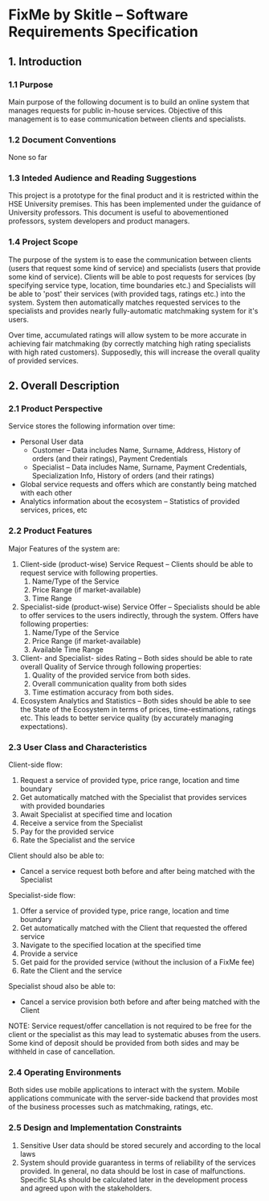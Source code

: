 # FixMe by Skitle – Software Requirements Specification

## 1. Introduction

### 1.1 Purpose

Main purpose of the following document is to build an online system that manages requests for 
public in-house services. Objective of this management is to ease communication between clients
and specialists.

### 1.2 Document Conventions

None so far

### 1.3 Inteded Audience and Reading Suggestions

This project is a prototype for the final product and it is restricted within the HSE University
premises. This has been implemented under the guidance of University professors. This document is
useful to abovementioned professors, system developers and product managers.

### 1.4 Project Scope

The purpose of the system is to ease the communication between clients (users that request some 
kind of service) and specialists (users that provide some kind of service). Clients will be able
to post requests for services (by specifying service type, location, time boundaries etc.) and 
Specialists will be able to 'post' their services (with provided tags, ratings etc.) into the 
system. System then automatically matches requested services to the specialists and provides
nearly fully-automatic matchmaking system for it's users. 

Over time, accumulated ratings will allow system to be more accurate in achieving fair matchmaking 
(by correctly matching high rating specialists with high rated customers). Supposedly, this will 
increase the overall quality of provided services.

## 2. Overall Description

### 2.1 Product Perspective

Service stores the following information over time:

- Personal User data
  - Customer – Data includes Name, Surname, Address, History of orders (and their ratings), Payment Credentials
  - Specialist – Data includes Name, Surname, Payment Credentials, Specialization Info, History of orders (and their ratings)
- Global service requests and offers which are constantly being matched with each other
- Analytics information about the ecosystem – Statistics of provided services, prices, etc

### 2.2 Product Features

Major Features of the system are:

1. Client-side (product-wise) Service Request – Clients should be able to request service with following properties.
   1. Name/Type of the Service
   2. Price Range (if market-available)
   3. Time Range
2. Specialist-side (product-wise) Service Offer – Specialists should be able to offer services to the users indirectly, through the system.
   Offers have following properties:
   1. Name/Type of the Service
   2. Price Range (if market-available)
   3. Available Time Range
3. Client- and Specialist- sides Rating – Both sides should be able to rate overall Quality of Service through following properties:
   1. Quality of the provided service from both sides.
   2. Overall communication quality from both sides
   3. Time estimation accuracy from both sides.
4. Ecosystem Analytics and Statistics – Both sides should be able to see the State of the Ecosystem in terms
   of prices, time-estimations, ratings etc. This leads to better service quality (by accurately managing expectations).

### 2.3 User Class and Characteristics

Client-side flow:

1. Request a service of provided type, price range, location and time boundary
2. Get automatically matched with the Specialist that provides services with provided boundaries
3. Await Specialist at specified time and location
4. Receive a service from the Specialist
5. Pay for the provided service
6. Rate the Specialist and the service

Client should also be able to:
- Cancel a service request both before and after being matched with the Specialist

Specialist-side flow:

1. Offer a service of provided type, price range, location and time boundary
2. Get automatically matched with the Client that requested the offered service
3. Navigate to the specified location at the specified time
4. Provide a service
5. Get paid for the provided service (without the inclusion of a FixMe fee)
6. Rate the Client and the service

Specialist shoud also be able to:
- Cancel a service provision both before and after being matched with the Client

NOTE: Service request/offer cancellation is not required to be free for the client or the specialist
as this may lead to systematic abuses from the users. Some kind of deposit should be provided from 
both sides and may be withheld in case of cancellation.

### 2.4 Operating Environments

Both sides use mobile applications to interact with the system. Mobile applications communicate
with the server-side backend that provides most of the business processes such as matchmaking, ratings,
etc. 

### 2.5 Design and Implementation Constraints

1. Sensitive User data should be stored securely and according to the local laws
2. System should provide guarantess in terms of reliability of the services provided. In general,
   no data should be lost in case of malfunctions. Specific SLAs should be calculated later in the 
   development process and agreed upon with the stakeholders.

